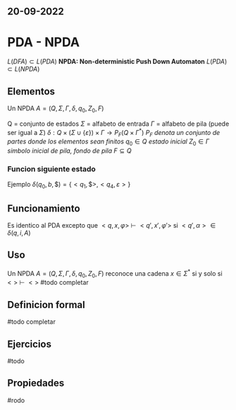 20-09-2022
---
# PDA - NPDA
$L(DFA) \subset L(PDA)$
**NPDA: Non-deterministic Push Down Automaton**
$L(PDA) \subset L(NPDA)$

## Elementos
Un NPDA $A = (Q, \Sigma, \Gamma, \delta, q_0, Z_0, F)$

Q = conjunto de estados
$\Sigma$ = alfabeto de entrada
$\Gamma$ = alfabeto de pila (puede ser igual a $\Sigma$)
$\delta: Q \times (\Sigma \cup \{\varepsilon\}) \times \Gamma \rightarrow P_F(Q \times \Gamma^*)$ *$P_F$ denota un conjunto de partes donde los elementos sean finitos*
$q_0 \in Q$ *estado inicial*
$Z_0 \in \Gamma$ *simbolo inicial de pila, fondo de pila*
$F \subseteq Q$

### Funcion siguiente estado
Ejemplo
$\delta(q_0, b, \$) = \{<q_1, \$>, <q_4, \varepsilon>\}$

## Funcionamiento
Es identico al PDA excepto que
$<q, x, \varphi> \ \vdash \ <q', x', \varphi'>$ si $<q', \alpha> \in \delta(q, i, A)$

## Uso
Un NPDA $A = (Q, \Sigma, \Gamma, \delta, q_0, Z_0, F)$ reconoce una cadena $x \in \Sigma^*$ si y solo si
$<> \ \vdash \ <>$ #todo completar

## Definicion formal
#todo completar

## Ejercicios
#todo 

## Propiedades
#rodo
